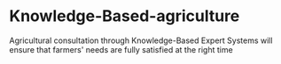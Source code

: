 # Knowledge-Based-agriculture
Agricultural consultation through Knowledge-Based Expert Systems will ensure that farmers' needs are fully satisfied at the right time
